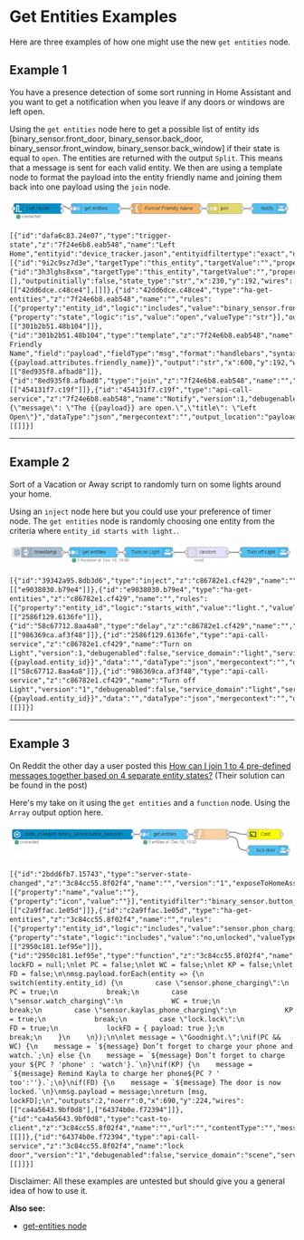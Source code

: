 # Get Entities Examples

Here are three examples of how one might use the new `get entities` node.

## Example 1

You have a presence detection of some sort running in Home Assistant and you want to get a notification when you leave if any doors or windows are left open.

Using the `get entities` node here to get a possible list of entity ids [binary_sensor.front_door, binary_sensor.back_door, binary_sensor.front_window, binary_sensor.back_window] if their state is equal to `open`. The entities are returned with the output `Split`. This means that a message is sent for each valid entity. We then are using a template node to format the payload into the entity friendly name and joining them back into one payload using the `join` node.

![](./images/get-entities_03.png)

```
[{"id":"dafa6c83.24e07","type":"trigger-state","z":"7f24e6b8.eab548","name":"Left Home","entityid":"device_tracker.jason","entityidfiltertype":"exact","debugenabled":false,"constraints":[{"id":"9i2c9sz7d3e","targetType":"this_entity","targetValue":"","propertyType":"previous_state","propertyValue":"old_state.state","comparatorType":"is","comparatorValueDatatype":"str","comparatorValue":"home"},{"id":"3h3lghs8xsm","targetType":"this_entity","targetValue":"","propertyType":"current_state","propertyValue":"new_state.state","comparatorType":"is","comparatorValueDatatype":"str","comparatorValue":"not_home"}],"constraintsmustmatch":"all","outputs":2,"customoutputs":[],"outputinitially":false,"state_type":"str","x":230,"y":192,"wires":[["42dd6dce.c48ce4"],[]]},{"id":"42dd6dce.c48ce4","type":"ha-get-entities","z":"7f24e6b8.eab548","name":"","rules":[{"property":"entity_id","logic":"includes","value":"binary_sensor.front_door,binary_sensor.back_door,binary_sensor.front_window,binary_sensor.back_window","valueType":"str"},{"property":"state","logic":"is","value":"open","valueType":"str"}],"output_type":"split","output_empty_results":false,"output_location_type":"msg","output_location":"payload","output_results_count":1,"x":396,"y":192,"wires":[["301b2b51.48b104"]]},{"id":"301b2b51.48b104","type":"template","z":"7f24e6b8.eab548","name":"Format Friendly Name","field":"payload","fieldType":"msg","format":"handlebars","syntax":"mustache","template":"{{payload.attributes.friendly_name}}","output":"str","x":600,"y":192,"wires":[["8ed935f8.afbad8"]]},{"id":"8ed935f8.afbad8","type":"join","z":"7f24e6b8.eab548","name":"","mode":"custom","build":"string","property":"payload","propertyType":"msg","key":"topic","joiner":",","joinerType":"str","accumulate":false,"timeout":"","count":"","reduceRight":false,"reduceExp":"","reduceInit":"","reduceInitType":"","reduceFixup":"","x":770,"y":192,"wires":[["454131f7.c19f"]]},{"id":"454131f7.c19f","type":"api-call-service","z":"7f24e6b8.eab548","name":"Notify","version":1,"debugenabled":false,"service_domain":"notify","service":"push_jason","entityId":"","data":"{\"message\": \"The {{payload}} are open.\",\"title\": \"Left Open\"}","dataType":"json","mergecontext":"","output_location":"payload","output_location_type":"msg","mustacheAltTags":false,"x":898,"y":192,"wires":[[]]}]
```

---

## Example 2

Sort of a Vacation or Away script to randomly turn on some lights around your home.

Using an `inject` node here but you could use your preference of timer node. The `get entities` node is randomly choosing one entity from the criteria where `entity_id starts with light.`.

![](./images/get-entities_02.png)

```
[{"id":"39342a95.8db3d6","type":"inject","z":"c86782e1.cf429","name":"","topic":"","payload":"","payloadType":"date","repeat":"","crontab":"","once":false,"onceDelay":0.1,"x":252,"y":256,"wires":[["e9038030.b79e4"]]},{"id":"e9038030.b79e4","type":"ha-get-entities","z":"c86782e1.cf429","name":"","rules":[{"property":"entity_id","logic":"starts_with","value":"light.","valueType":"str"}],"output_type":"random","output_empty_results":false,"output_location_type":"msg","output_location":"payload","output_results_count":1,"x":402,"y":256,"wires":[["2586f129.6136fe"]]},{"id":"58c67712.8aa4a8","type":"delay","z":"c86782e1.cf429","name":"","pauseType":"random","timeout":"5","timeoutUnits":"seconds","rate":"1","nbRateUnits":"1","rateUnits":"second","randomFirst":"20","randomLast":"30","randomUnits":"minutes","drop":false,"x":732,"y":256,"wires":[["986369ca.af3f48"]]},{"id":"2586f129.6136fe","type":"api-call-service","z":"c86782e1.cf429","name":"Turn on Light","version":1,"debugenabled":false,"service_domain":"light","service":"turn_on","entityId":"{{payload.entity_id}}","data":"","dataType":"json","mergecontext":"","output_location":"","output_location_type":"none","mustacheAltTags":false,"x":562,"y":256,"wires":[["58c67712.8aa4a8"]]},{"id":"986369ca.af3f48","type":"api-call-service","z":"c86782e1.cf429","name":"Turn off Light","version":"1","debugenabled":false,"service_domain":"light","service":"turn_off","entityId":"{{payload.entity_id}}","data":"","dataType":"json","mergecontext":"","output_location":"payload","output_location_type":"msg","mustacheAltTags":false,"x":898,"y":256,"wires":[[]]}]
```

---

## Example 3

On Reddit the other day a user posted this [How can I join 1 to 4 pre-defined messages together based on 4 separate entity states?](https://www.reddit.com/r/homeassistant/comments/a628cw/nodered_how_can_i_join_1_to_4_predefined_messages/) (Their solution can be found in the post)

Here's my take on it using the `get entities` and a `function` node. Using the `Array` output option here.

![](./images/get-entities_01.png)

```
[{"id":"2bdd6fb7.15743","type":"server-state-changed","z":"3c84cc55.8f02f4","name":"","version":"1","exposeToHomeAssistant":false,"haConfig":[{"property":"name","value":""},{"property":"icon","value":""}],"entityidfilter":"binary_sensor.button_bedroom","entityidfiltertype":"substring","outputinitially":false,"state_type":"str","haltifstate":"","halt_if_type":"str","halt_if_compare":"is","outputs":1,"output_only_on_state_change":false,"x":276,"y":224,"wires":[["c2a9ffac.1e05d"]]},{"id":"c2a9ffac.1e05d","type":"ha-get-entities","z":"3c84cc55.8f02f4","name":"","rules":[{"property":"entity_id","logic":"includes","value":"sensor.phon_charging,sensor.watch_charging,sensor.kaylas_phone_charging,lock.lock","valueType":"str"},{"property":"state","logic":"includes","value":"no,unlocked","valueType":"str"}],"output_type":"array","output_empty_results":true,"output_location_type":"msg","output_location":"payload","output_results_count":1,"x":550,"y":224,"wires":[["2950c181.1ef95e"]]},{"id":"2950c181.1ef95e","type":"function","z":"3c84cc55.8f02f4","name":"","func":"let lockFD = null;\nlet PC = false;\nlet WC = false;\nlet KP = false;\nlet FD = false;\n\nmsg.payload.forEach(entity => {\n    switch(entity.entity_id) {\n        case \"sensor.phone_charging\":\n            PC = true;\n            break;\n        case \"sensor.watch_charging\":\n            WC = true;\n            break;\n        case \"sensor.kaylas_phone_charging\":\n            KP = true;\n            break;\n        case \"lock.lock\":\n            FD = true;\n            lockFD = { payload: true };\n            break;\n    }\n    \n});\n\nlet message = \"Goodnight.\";\nif(PC && WC) {\n    message = `${message} Don’t forget to charge your phone and watch.`;\n} else {\n    message = `${message} Don’t forget to charge your ${PC ? 'phone' : 'watch'}.`\n}\nif(KP) {\n    message = `${message} Remind Kayla to charge her phone${PC ? ' too':''}.`;\n}\nif(FD) {\n    message = `${message} The door is now locked.`\n}\nmsg.payload = message;\nreturn [msg, lockFD];\n","outputs":2,"noerr":0,"x":690,"y":224,"wires":[["ca4a5643.9bf0d8"],["64374b0e.f72394"]]},{"id":"ca4a5643.9bf0d8","type":"cast-to-client","z":"3c84cc55.8f02f4","name":"","url":"","contentType":"","message":"","language":"en","ip":"192.168.1.29","port":"","volume":"40","x":874,"y":224,"wires":[[]]},{"id":"64374b0e.f72394","type":"api-call-service","z":"3c84cc55.8f02f4","name":"lock door","version":"1","debugenabled":false,"service_domain":"scene","service":"turn_on","entityId":"scene.lock_door","data":"","dataType":"json","mergecontext":"","output_location":"payload","output_location_type":"msg","mustacheAltTags":false,"x":844,"y":272,"wires":[[]]}]
```

Disclaimer: All these examples are untested but should give you a general idea of how to use it.

**Also see:**

- [get-entities node](../node/get-entities.md)
